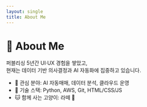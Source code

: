 ```yaml
---
layout: single
title: About Me
---
```


# 🙋 About Me

퍼블리싱 5년간 UI·UX 경험을 쌓았고,  
현재는 데이터 기반 의사결정과 AI 자동화에 집중하고 있습니다.  

- 🎯 관심 분야: AI 자동매매, 데이터 분석, 클라우드 운영  
- 🧰 기술 스택: Python, AWS, Git, HTML/CSS/JS  
- 🐱 함께 사는 고양이: 라떼 🩶
